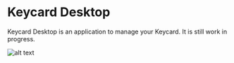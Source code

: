 # Keycard Desktop

Keycard Desktop is an application to manage your Keycard. It is still work in progress.

![alt text](https://github.com/choppu/keycard-desktop/blob/master/keycard_sh.png "Keycard Desktop")

